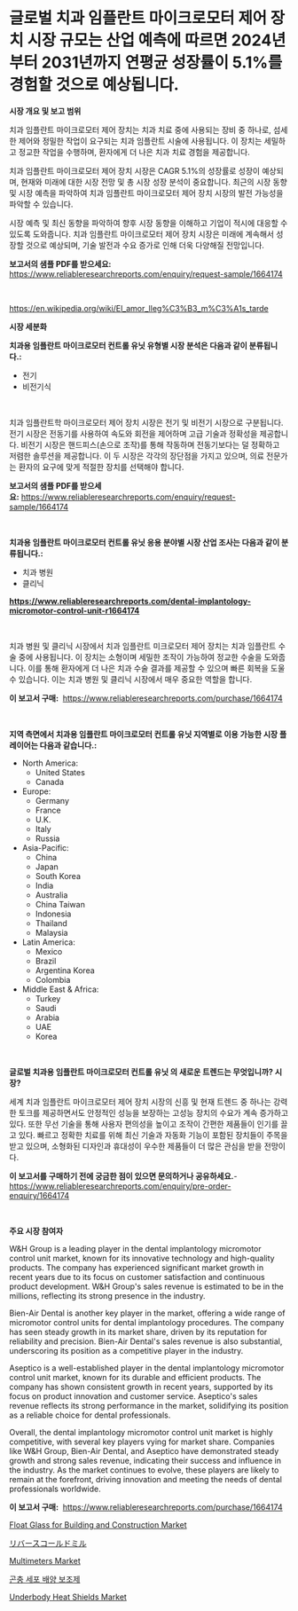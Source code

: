 <p><h1>글로벌 치과 임플란트 마이크로모터 제어 장치 시장 규모는 산업 예측에 따르면 2024년부터 2031년까지 연평균 성장률이 5.1%를 경험할 것으로 예상됩니다.</h1></p><p><strong>시장 개요 및 보고 범위</strong></p>
<p><p>치과 임플란트 마이크로모터 제어 장치는 치과 치료 중에 사용되는 장비 중 하나로, 섬세한 제어와 정밀한 작업이 요구되는 치과 임플란트 시술에 사용됩니다. 이 장치는 세밀하고 정교한 작업을 수행하며, 환자에게 더 나은 치과 치료 경험을 제공합니다. </p><p>치과 임플란트 마이크로모터 제어 장치 시장은 CAGR 5.1%의 성장률로 성장이 예상되며, 현재와 미래에 대한 시장 전망 및 총 시장 성장 분석이 중요합니다. 최근의 시장 동향 및 시장 예측을 파악하여 치과 임플란트 마이크로모터 제어 장치 시장의 발전 가능성을 파악할 수 있습니다. </p><p>시장 예측 및 최신 동향을 파악하여 향후 시장 동향을 이해하고 기업이 적시에 대응할 수 있도록 도와줍니다. 치과 임플란트 마이크로모터 제어 장치 시장은 미래에 계속해서 성장할 것으로 예상되며, 기술 발전과 수요 증가로 인해 더욱 다양해질 전망입니다.</p></p>
<p><strong>보고서의 샘플 PDF를 받으세요:</strong> <a href="https://www.reliableresearchreports.com/enquiry/request-sample/1664174">https://www.reliableresearchreports.com/enquiry/request-sample/1664174</a></p>
<p>&nbsp;</p>
<p><a href="https://en.wikipedia.org/wiki/El_amor_lleg%C3%B3_m%C3%A1s_tarde">https://en.wikipedia.org/wiki/El_amor_lleg%C3%B3_m%C3%A1s_tarde</a></p>
<p><strong>시장 세분화</strong></p>
<p><strong>치과용 임플란트 마이크로모터 컨트롤 유닛 유형별 시장 분석은 다음과 같이 분류됩니다.:</strong></p>
<p><ul><li>전기</li><li>비전기식</li></ul></p>
<p>&nbsp;</p>
<p><p>치과 임플란트학 마이크로모터 제어 장치 시장은 전기 및 비전기 시장으로 구분됩니다. 전기 시장은 전동기를 사용하여 속도와 회전을 제어하며 고급 기술과 정확성을 제공합니다. 비전기 시장은 핸드피스(손으로 조작)를 통해 작동하며 전동기보다는 덜 정확하고 저렴한 솔루션을 제공합니다. 이 두 시장은 각각의 장단점을 가지고 있으며, 의료 전문가는 환자의 요구에 맞게 적절한 장치를 선택해야 합니다.</p></p>
<p><strong>보고서의 샘플 PDF를 받으세요:</strong>&nbsp;<a href="https://www.reliableresearchreports.com/enquiry/request-sample/1664174">https://www.reliableresearchreports.com/enquiry/request-sample/1664174</a></p>
<p>&nbsp;</p>
<p><strong> 치과용 임플란트 마이크로모터 컨트롤 유닛 응용 분야별 시장 산업 조사는 다음과 같이 분류됩니다.:</strong></p>
<p><ul><li>치과 병원</li><li>클리닉</li></ul></p>
<p><strong><a href="https://www.reliableresearchreports.com/dental-implantology-micromotor-control-unit-r1664174">https://www.reliableresearchreports.com/dental-implantology-micromotor-control-unit-r1664174</a></strong></p>
<p>&nbsp;</p>
<p><p>치과 병원 및 클리닉 시장에서 치과 임플란트 미크로모터 제어 장치는 치과 임플란트 수술 중에 사용됩니다. 이 장치는 소형이며 세밀한 조작이 가능하여 정교한 수술을 도와줍니다. 이를 통해 환자에게 더 나은 치과 수술 결과를 제공할 수 있으며 빠른 회복을 도울 수 있습니다. 이는 치과 병원 및 클리닉 시장에서 매우 중요한 역할을 합니다.</p></p>
<p><strong>이 보고서 구매:</strong>&nbsp; <a href="https://www.reliableresearchreports.com/purchase/1664174">https://www.reliableresearchreports.com/purchase/1664174</a></p>
<p>&nbsp;</p>
<p><strong>지역 측면에서 치과용 임플란트 마이크로모터 컨트롤 유닛 지역별로 이용 가능한 시장 플레이어는 다음과 같습니다.:</strong></p>
<p><ul>
    <li>
        North America:
        <ul>
            <li>United States</li>
            <li>Canada</li>
        </ul>
    </li>
    <li>
        Europe:
        <ul>
            <li>Germany</li>
            <li>France</li>
            <li>U.K.</li>
            <li>Italy</li>
            <li>Russia</li>
        </ul>
    </li>
    <li>
        Asia-Pacific:
        <ul>
            <li>China</li>
            <li>Japan</li>
            <li>South Korea</li>
            <li>India</li>
            <li>Australia</li>
            <li>China Taiwan</li>
            <li>Indonesia</li>
            <li>Thailand</li>
            <li>Malaysia</li>
        </ul>
    </li>
    <li>
        Latin America:
        <ul>
            <li>Mexico</li>
            <li>Brazil</li>
            <li>Argentina Korea</li>
            <li>Colombia</li>
        </ul>
    </li>
    <li>
        Middle East & Africa:
        <ul>
            <li>Turkey</li>
            <li>Saudi</li>
            <li>Arabia</li>
            <li>UAE</li>
            <li>Korea</li>
        </ul>
    </li>
    </ul></p>
<p>&nbsp;</p>
<p><strong>글로벌 치과용 임플란트 마이크로모터 컨트롤 유닛 의 새로운 트렌드는 무엇입니까? 시장?</strong></p>
<p><p>세계 치과 임플란트 마이크로모터 제어 장치 시장의 신흥 및 현재 트렌드 중 하나는 강력한 토크를 제공하면서도 안정적인 성능을 보장하는 고성능 장치의 수요가 계속 증가하고 있다. 또한 무선 기술을 통해 사용자 편의성을 높이고 조작이 간편한 제품들이 인기를 끌고 있다. 빠르고 정확한 치료를 위해 최신 기술과 자동화 기능이 포함된 장치들이 주목을 받고 있으며, 소형화된 디자인과 휴대성이 우수한 제품들이 더 많은 관심을 받을 전망이다.</p></p>
<p><strong>이 보고서를 구매하기 전에 궁금한 점이 있으면 문의하거나 공유하세요.</strong>- <a href="https://www.reliableresearchreports.com/enquiry/pre-order-enquiry/1664174">https://www.reliableresearchreports.com/enquiry/pre-order-enquiry/1664174</a></p>
<p>&nbsp;</p>
<p><strong>주요 시장 참여자</strong></p>
<p><p>W&H Group is a leading player in the dental implantology micromotor control unit market, known for its innovative technology and high-quality products. The company has experienced significant market growth in recent years due to its focus on customer satisfaction and continuous product development. W&H Group's sales revenue is estimated to be in the millions, reflecting its strong presence in the industry.</p><p>Bien-Air Dental is another key player in the market, offering a wide range of micromotor control units for dental implantology procedures. The company has seen steady growth in its market share, driven by its reputation for reliability and precision. Bien-Air Dental's sales revenue is also substantial, underscoring its position as a competitive player in the industry.</p><p>Aseptico is a well-established player in the dental implantology micromotor control unit market, known for its durable and efficient products. The company has shown consistent growth in recent years, supported by its focus on product innovation and customer service. Aseptico's sales revenue reflects its strong performance in the market, solidifying its position as a reliable choice for dental professionals.</p><p>Overall, the dental implantology micromotor control unit market is highly competitive, with several key players vying for market share. Companies like W&H Group, Bien-Air Dental, and Aseptico have demonstrated steady growth and strong sales revenue, indicating their success and influence in the industry. As the market continues to evolve, these players are likely to remain at the forefront, driving innovation and meeting the needs of dental professionals worldwide.</p></p>
<p><strong>이 보고서 구매:</strong>&nbsp;&nbsp;<a href="https://www.reliableresearchreports.com/purchase/1664174">https://www.reliableresearchreports.com/purchase/1664174</a></p>
<p><p><a href="https://github.com/Hunterico88/Market-Research-Report-List-1/blob/main/float-glass-for-building-and-construction-market.md">Float Glass for Building and Construction Market</a></p><p><a href="https://github.com/mohamedbakry57/Market-Research-Report-List-4/blob/main/5244973138125.md">リバースコールドミル</a></p><p><a href="https://issuu.com/reportprime-2/docs/multimeters-market-size-2030.pptx">Multimeters Market</a></p><p><a href="https://github.com/langcat852024/Market-Research-Report-List-1/blob/main/7473285144110.md">곤충 세포 배양 보조제</a></p><p><a href="https://www.linkedin.com/pulse/underbody-heat-shields-market-goal-estimating-size-future-f60te">Underbody Heat Shields Market</a></p></p>